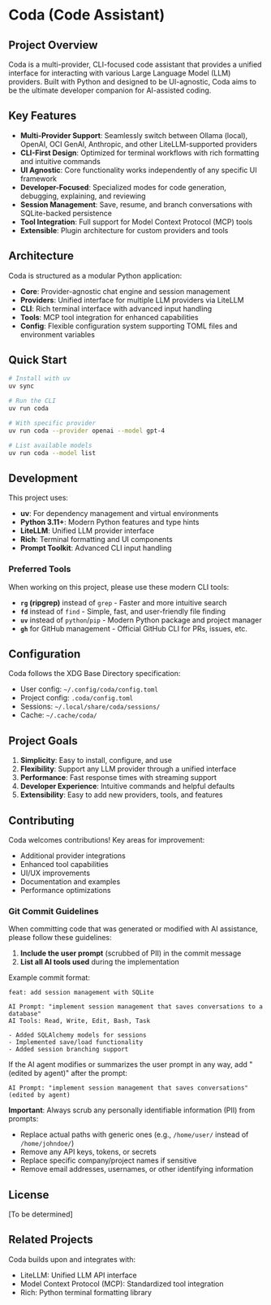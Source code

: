 # Coda (Code Assistant)

## Project Overview

Coda is a multi-provider, CLI-focused code assistant that provides a unified interface for interacting with various Large Language Model (LLM) providers. Built with Python and designed to be UI-agnostic, Coda aims to be the ultimate developer companion for AI-assisted coding.

## Key Features

- **Multi-Provider Support**: Seamlessly switch between Ollama (local), OpenAI, OCI GenAI, Anthropic, and other LiteLLM-supported providers
- **CLI-First Design**: Optimized for terminal workflows with rich formatting and intuitive commands
- **UI Agnostic**: Core functionality works independently of any specific UI framework
- **Developer-Focused**: Specialized modes for code generation, debugging, explaining, and reviewing
- **Session Management**: Save, resume, and branch conversations with SQLite-backed persistence
- **Tool Integration**: Full support for Model Context Protocol (MCP) tools
- **Extensible**: Plugin architecture for custom providers and tools

## Architecture

Coda is structured as a modular Python application:

- **Core**: Provider-agnostic chat engine and session management
- **Providers**: Unified interface for multiple LLM providers via LiteLLM
- **CLI**: Rich terminal interface with advanced input handling
- **Tools**: MCP tool integration for enhanced capabilities
- **Config**: Flexible configuration system supporting TOML files and environment variables

## Quick Start

```bash
# Install with uv
uv sync

# Run the CLI
uv run coda

# With specific provider
uv run coda --provider openai --model gpt-4

# List available models
uv run coda --model list
```

## Development

This project uses:
- **uv**: For dependency management and virtual environments
- **Python 3.11+**: Modern Python features and type hints
- **LiteLLM**: Unified LLM provider interface
- **Rich**: Terminal formatting and UI components
- **Prompt Toolkit**: Advanced CLI input handling

### Preferred Tools

When working on this project, please use these modern CLI tools:
- **`rg` (ripgrep)** instead of `grep` - Faster and more intuitive search
- **`fd`** instead of `find` - Simple, fast, and user-friendly file finding
- **`uv`** instead of `python`/`pip` - Modern Python package and project manager
- **`gh`** for GitHub management - Official GitHub CLI for PRs, issues, etc.

## Configuration

Coda follows the XDG Base Directory specification:
- User config: `~/.config/coda/config.toml`
- Project config: `.coda/config.toml`
- Sessions: `~/.local/share/coda/sessions/`
- Cache: `~/.cache/coda/`

## Project Goals

1. **Simplicity**: Easy to install, configure, and use
2. **Flexibility**: Support any LLM provider through a unified interface
3. **Performance**: Fast response times with streaming support
4. **Developer Experience**: Intuitive commands and helpful defaults
5. **Extensibility**: Easy to add new providers, tools, and features

## Contributing

Coda welcomes contributions! Key areas for improvement:
- Additional provider integrations
- Enhanced tool capabilities
- UI/UX improvements
- Documentation and examples
- Performance optimizations

### Git Commit Guidelines

When committing code that was generated or modified with AI assistance, please follow these guidelines:

1. **Include the user prompt** (scrubbed of PII) in the commit message
2. **List all AI tools used** during the implementation

Example commit format:
```
feat: add session management with SQLite

AI Prompt: "implement session management that saves conversations to a database"
AI Tools: Read, Write, Edit, Bash, Task

- Added SQLAlchemy models for sessions
- Implemented save/load functionality
- Added session branching support
```

If the AI agent modifies or summarizes the user prompt in any way, add "(edited by agent)" after the prompt:
```
AI Prompt: "implement session management that saves conversations" (edited by agent)
```

**Important**: Always scrub any personally identifiable information (PII) from prompts:
- Replace actual paths with generic ones (e.g., `/home/user/` instead of `/home/johndoe/`)
- Remove any API keys, tokens, or secrets
- Replace specific company/project names if sensitive
- Remove email addresses, usernames, or other identifying information

## License

[To be determined]

## Related Projects

Coda builds upon and integrates with:
- LiteLLM: Unified LLM API interface
- Model Context Protocol (MCP): Standardized tool integration
- Rich: Python terminal formatting library